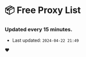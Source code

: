 # :package: Free Proxy List
### Updated every 15 minutes.

- Last updated: `2024-04-22 21:49`

:heart:
